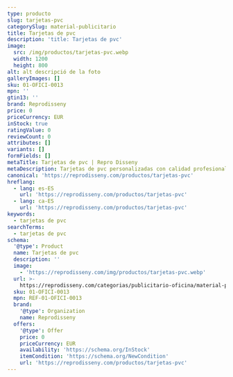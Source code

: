 ```yaml
---
type: producto
slug: tarjetas-pvc
categorySlug: material-publicitario
title: Tarjetas de pvc
description: 'title: Tarjetas de pvc'
image:
  src: /img/productos/tarjetas-pvc.webp
  width: 1200
  height: 800
alt: alt descripció de la foto
galleryImages: []
sku: 01-OFICI-0013
mpn: ''
gtin13: ''
brand: Reprodisseny
price: 0
priceCurrency: EUR
inStock: true
ratingValue: 0
reviewCount: 0
attributes: []
variants: []
formFields: []
metaTitle: Tarjetas de pvc | Repro Disseny
metaDescription: Tarjetas de pvc personalizadas con calidad profesional en Cataluña.
canonical: 'https://reprodisseny.com/productos/tarjetas-pvc'
hreflang:
  - lang: es-ES
    url: 'https://reprodisseny.com/productos/tarjetas-pvc'
  - lang: ca-ES
    url: 'https://reprodisseny.com/productos/tarjetas-pvc'
keywords:
  - tarjetas de pvc
searchTerms:
  - tarjetas de pvc
schema:
  '@type': Product
  name: Tarjetas de pvc
  description: ''
  image:
    - 'https://reprodisseny.com/img/productos/tarjetas-pvc.webp'
  url: >-
    https://reprodisseny.com/categorias/publicitario-oficina/material-publicitario/tarjetas-pvc
  sku: 01-OFICI-0013
  mpn: REF-01-OFICI-0013
  brand:
    '@type': Organization
    name: Reprodisseny
  offers:
    '@type': Offer
    price: 0
    priceCurrency: EUR
    availability: 'https://schema.org/InStock'
    itemCondition: 'https://schema.org/NewCondition'
    url: 'https://reprodisseny.com/productos/tarjetas-pvc'
---
```


